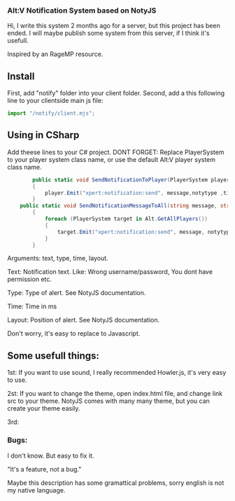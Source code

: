 ### Alt:V Notification System based on NotyJS
Hi, I write this system 2 months ago for a server, but this project has been ended. I will maybe publish some system from this server, if I think it's usefull.

Inspired by an RageMP resource. 
## Install
First, add "notify" folder into your client folder.
Second, add a this following line to your clientside main js file:
```javascript
import "/notify/client.mjs";
```

## Using in CSharp
Add theese lines to your C# project. 
DONT FORGET: Replace PlayerSystem to your player system class name, or use the default Alt:V player system class name.
```C#
        public static void SendNotificationToPlayer(PlayerSystem player, string message, string notytype, int time = 5000, string layout = "topRight")
        {
            player.Emit("xpert:notification:send", message,notytype ,time, layout);
        }
	public static void SendNotificationMessageToAll(string message, string notytype, int time = 5000, string layout = "topRight")
        {
            foreach (PlayerSystem target in Alt.GetAllPlayers())
            {
                target.Emit("xpert:notification:send", message, notytype, time, layout);
            }
        }
```
Arguments: text, type, time, layout. 

Text: Notification text. Like: Wrong username/password, You dont have permission etc.

Type: Type of alert. See NotyJS documentation.

Time: Time in ms

Layout: Position of alert. See NotyJS documentation.

Don't worry, it's easy to replace to Javascript. 

## Some usefull things:
1st: If you want to use sound, I really recommended Howler.js, it's very easy to use.

2st: If you want to change the theme, open index.html file, and change link src to your theme. NotyJS comes with many many theme, but you can create your theme easily.

3rd: 


### Bugs:
I don't know. But easy to fix it. 

"It's a feature, not a bug."

Maybe this description has some gramattical problems, sorry english is not my native language.
